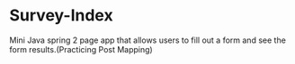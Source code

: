 # Survey-Index
Mini Java spring 2 page app that allows users to fill out a form and see the form results.(Practicing Post Mapping)
